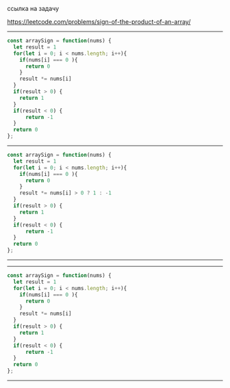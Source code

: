 ссылка на задачу 

https://leetcode.com/problems/sign-of-the-product-of-an-array/


---

```js
const arraySign = function(nums) {
  let result = 1  
  for(let i = 0; i < nums.length; i++){
    if(nums[i] === 0 ){
      return 0
    }
    result *= nums[i]
  }
  if(result > 0) {
    return 1
  }
  if(result < 0) {
      return -1
  }
  return 0
};
```
---

```js
const arraySign = function(nums) {
  let result = 1  
  for(let i = 0; i < nums.length; i++){
    if(nums[i] === 0 ){
      return 0
    }
    result *= nums[i] > 0 ? 1 : -1
  }
  if(result > 0) {
    return 1
  }
  if(result < 0) {
      return -1
  }
  return 0
};
```
---
---

```js
const arraySign = function(nums) {
  let result = 1  
  for(let i = 0; i < nums.length; i++){
    if(nums[i] === 0 ){
      return 0
    }
    result *= nums[i]
  }
  if(result > 0) {
    return 1
  }
  if(result < 0) {
      return -1
  }
  return 0
};
```
---
